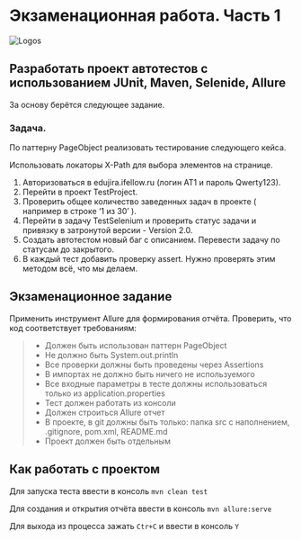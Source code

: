# Экзаменационная работа. Часть 1

<img src="https://i.imgur.com/mbvWLJI.png" alt="Logos"/>

## Разработать проект автотестов с использованием JUnit, Maven, Selenide, Allure

За основу берётся следующее задание.

### Задача.
По паттерну PageObject реализовать тестирование следующего кейса.

Использовать локаторы X-Path для выбора элементов на странице.

1.	Авторизоваться в edujira.ifellow.ru (логин AT1 и пароль Qwerty123).
2.	Перейти в проект TestProject.
3.	Проверить общее количество заведенных задач в проекте ( например в  строке ‘1 из 30’ ).
4.	Перейти в задачу TestSelenium и проверить статус задачи и привязку в затронутой версии - Version 2.0.
5.	Создать автотестом новый баг с описанием. Перевести задачу по статусам до закрытого.
6.	В каждый тест добавить проверку assert. Нужно проверять этим методом всё, что мы делаем.

## Экзаменационное задание

Применить инструмент Allure для формирования отчёта. Проверить, что код соответствует требованиям:
> - Должен быть использован паттерн PageObject
> - Не должно быть System.out.println
> - Все проверки должны быть проведены через Assertions
> - В импортах не должно быть ничего не используемого
> - Все входные параметры в тесте должны использоваться только из application.properties
> - Тест должен работать из консоли
> - Должен строиться Allure отчет
> - В проекте, в git должны быть только: папка src с наполнением, .gitignore, pom.xml, README.md
> - Проект должен быть отдельным

## Как работать с проектом

Для запуска теста ввести в консоль `mvn clean test`

Для создания и открытия отчёта ввести в консоль `mvn allure:serve`

Для выхода из процесса зажать `Ctr+С` и ввести в консоль `Y`
